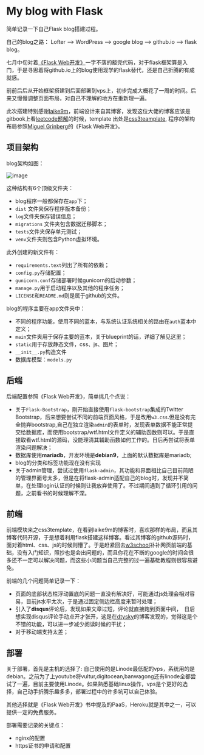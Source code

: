 # My blog with Flask

简单记录一下自己Flask blog搭建过程。

自己的blog之路： Lofter  -->  WordPress --> google blog  --> github.io  --> flask blog。

七月中旬对着[《Flask Web开发》](https://book.douban.com/subject/25814739/)一字不落的敲完代码，对于flask框架算是入门，于是寻思着将github.io上的blog使用现学的flask替代，还是自己折腾的有成就感。

前前后后从开始框架搭建到后面部署到vps上，初步完成大概花了一周的时间。后来又慢慢调整页面布局，对自己不理解的地方在重新理一遍。

此次搭建特别感谢[laike9m](https://laike9m.com/)，前端设计来自其博客，发现这位大佬的博客应该是gitbook上看[leetcode题解](https://algorithm.yuanbin.me/zh-hans/)的时候，template 出处是[css3teamplate](http://www.css3templates.co.uk/), 程序的架构布局参照[Miguel Grinberg](https://blog.miguelgrinberg.com/)的《Flask Web开发》。



## 项目架构

blog架构如图：

![image](https://github.com/purelind/glowing-octo-potato/blob/master/app/static/CSS3_two/images/blogskeleton.png)

这种结构有6个顶级文件夹：

- blog程序一般都保存在`app`下；
- `dist` 文件夹保存程序版本备份；
- `log`文件夹保存错误信息；
- `migrations` 文件夹包含数据迁移脚本；
- `tests`文件夹保存单元测试；
- `venv`文件夹则包含Python虚拟环境。

此外创建的新文件有：

- `requirements.text`列出了所有的依赖；
- `config.py`存储配置；
- `gunicorn.conf`存储部署时候gunicorn的启动参数；
- `manage.py`用于启动程序以及其他的程序任务；
- `LICENSE`和`README.md`则是属于github的文件。

blog的程序主要在app文件夹中：

- 不同的程序功能，使用不同的蓝本，与系统认证系统相关的路由在`auth`蓝本中定义；
- `main`文件夹用于保存主要的蓝本，关于blueprint的话，详细了解见这里；
- `static`用于存放静态文件，css、js、图片；
- `__init__.py`构造文件
- 数据库模型：`models.py`



## 后端

后端配置参照《Flask Web开发》，简单挑几个点说：

* 关于`Flask-Bootstrap`，刚开始直接使用`flask-bootstrap`集成的Twitter Bootstrap，后来想要尝试不同的前端页面风格，于是改用`w3.css`.但是没有完全抛弃bootstrap,自己在独立渲染`admin`的表单时，发现表单数据不能正常提交给数据库，而使用bootstrap/wtf.html文件定义的辅助函数则可以。于是直接取看wtf.html的源码，没能理清其辅助函数如何工作的。日后再尝试将表单渲染问题解决；
* 数据库使用**mariadb**，开发环境是**debian9**，上面的默认数据库是mariadb;
* blog的分类和标签功能现在没有实现
* 关于admin管理，尝试过使用`flask-admin`，其功能和界面相比自己目前简陋的管理界面号太多，但是在将flask-admin适配自己的blog时，发现并不简单，在处理login认证的时候则让我放弃使用了。不过期间遇到了循环引用的问题，之前看书的时候理解不深。





## 前端

前端模块来之css3template，在看到laike9m的博客时，喜欢那样的布局，而且其博客代码开源，于是想着利用flask搭建这样博客。看过其博客的github源码时，面对着html、css、js的时候则懵了。于是赶紧回去[w3school](https://www.w3schools.com/)补补网页前端的基础，没有入门知识，照抄也是会出问题的，而且你花在不断的google的时间会很多还不一定可以解决问题，而这些小问题当自己完整的过一遍基础教程则很容易避免。

前端的几个问题简单记录一下：

* 页面的底部状态栏浮动置底的问题一直没有解决好，可能通过js处理会相对容易，目前js水平太次，于是通过固定侧边栏高度来暂时处理；
* 引入了**disqus**评论后，发现如果文章过短，评论就直接跑到页面中间，　日后想实现disqus评论手动点开才张开，这是在[dtysky](http://dtysky.moe/)的博客发现的，觉得这是个不错的功能，可以进一步减少阅读时候的干扰；
* 对于移动端支持太差；



## 部署

关于部署，首先是主机的选择了: 自己使用的是Linode最低配的vps，系统用的是debian。之前为了上youtube将vultur,digitocean,banwagong还有linode全都尝试了一遍，目前主要使用Linode。如果熟悉基础linux操作，vps是个更好的选择，自己动手折腾乐趣多多，部署过程中的许多坑可以自己体验。

其他选择就是《Flask Web开发》书中提及的PaaS，Heroku就是其中之一，可以提供一定的免费服务。

部署需要记录的关键点：

* nginx的配置
* https证书的申请和配置